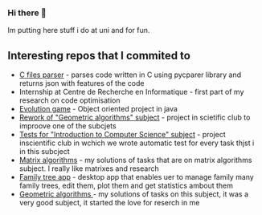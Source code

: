 ### Hi there 👋

Im putting here stuff i do at uni and for fun. 

## Interesting repos that I commited to
<ul>
  <li><a href = "https://github.com/puszekjuliuszek/my_c_files_parser">C files parser</a> - parses code written in C using pycparer library and returns json with features of the code</li>
  <li><a >Internship at Centre de Recherche en Informatique</a> - first part of my research on code optimisation</li>
  <li><a href = "https://github.com/MyKarcio123/OOPlab/tree/main/proj1">Evolution game</a> - Object oriented project in java</li>
  <li><a href = "https://github.com/aghbit/Algorytmy-Geometryczne">Rework of "Geometric algorithms" subject</a> - project in scietific club to improove one of the subcjets</li>
  <li><a href = "https://github.com/agh-bit-academy/SummerProject2022">Tests for "Introduction to Computer Science" subject</a> - project inscientific club in wchich we wrote automatic test for every task thjst i in this subcject</li>
  <li><a href = "https://github.com/puszekjuliuszek/macierzowe">Matrix algorithms</a> - my solutions of tasks that are on matrix algorithms subject. I really like matrixes and research</li>
  <li><a href = "https://github.com/puszekjuliuszek/familly_tree">Family tree app</a> - desktop app that enables uer to manage family many family trees, edit them, plot them and get statistics ambout them</li>
  <li><a href = "https://github.com/puszekjuliuszek/geometric-algorithms">Geometric algorithms </a> - my solutions of tasks on this subject, it was a very good subject, it started the love for reserch in me</li>
</ul>
